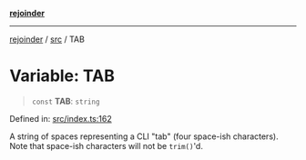 [**rejoinder**](../../README.md)

***

[rejoinder](../../README.md) / [src](../README.md) / TAB

# Variable: TAB

> `const` **TAB**: `string`

Defined in: [src/index.ts:162](https://github.com/Xunnamius/rejoinder/blob/64011a11a45735665b3ce75107a37b187f35af77/src/index.ts#L162)

A string of spaces representing a CLI "tab" (four space-ish characters). Note
that space-ish characters will not be `trim()`'d.
